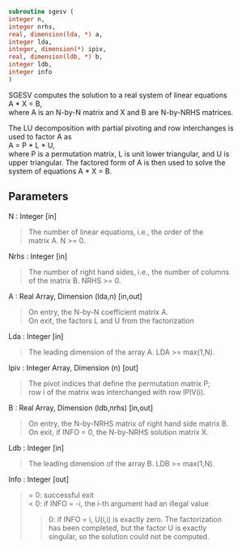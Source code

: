 ```fortran  
subroutine sgesv (  
integer n,  
integer nrhs,  
real, dimension(lda, *) a,  
integer lda,  
integer, dimension(*) ipiv,  
real, dimension(ldb, *) b,  
integer ldb,  
integer info  
)  
```  
  
SGESV computes the solution to a real system of linear equations  
A * X = B,  
where A is an N-by-N matrix and X and B are N-by-NRHS matrices.  
  
The LU decomposition with partial pivoting and row interchanges is  
used to factor A as  
A = P * L * U,  
where P is a permutation matrix, L is unit lower triangular, and U is  
upper triangular.  The factored form of A is then used to solve the  
system of equations A * X = B.  
  
## Parameters  
N : Integer [in]  
> The number of linear equations, i.e., the order of the  
> matrix A.  N >= 0.  
  
Nrhs : Integer [in]  
> The number of right hand sides, i.e., the number of columns  
> of the matrix B.  NRHS >= 0.  
  
A : Real Array, Dimension (lda,n) [in,out]  
> On entry, the N-by-N coefficient matrix A.  
> On exit, the factors L and U from the factorization  
  
Lda : Integer [in]  
> The leading dimension of the array A.  LDA >= max(1,N).  
  
Ipiv : Integer Array, Dimension (n) [out]  
> The pivot indices that define the permutation matrix P;  
> row i of the matrix was interchanged with row IPIV(i).  
  
B : Real Array, Dimension (ldb,nrhs) [in,out]  
> On entry, the N-by-NRHS matrix of right hand side matrix B.  
> On exit, if INFO = 0, the N-by-NRHS solution matrix X.  
  
Ldb : Integer [in]  
> The leading dimension of the array B.  LDB >= max(1,N).  
  
Info : Integer [out]  
> = 0:  successful exit  
> < 0:  if INFO = -i, the i-th argument had an illegal value  
> > 0:  if INFO = i, U(i,i) is exactly zero.  The factorization  
> has been completed, but the factor U is exactly  
> singular, so the solution could not be computed.  
  

